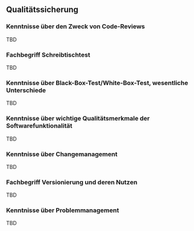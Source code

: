 ## Qualitätssicherung

### Kenntnisse über den Zweck von Code-Reviews

TBD

### Fachbegriff Schreibtischtest

TBD

### Kenntnisse über Black-Box-Test/White-Box-Test, wesentliche Unterschiede

TBD

### Kenntnisse über wichtige Qualitätsmerkmale der Softwarefunktionalität

TBD

### Kenntnisse über Changemanagement

TBD

### Fachbegriff Versionierung und deren Nutzen

TBD

### Kenntnisse über Problemmanagement

TBD